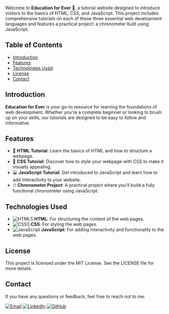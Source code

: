 Welcome to **Education for Ever** 🌟, a tutorial website designed to introduce visitors to the basics of HTML, CSS, and JavaScript. This project includes comprehensive tutorials on each of these three essential web development languages and features a practical project: a chronometer built using JavaScript.

## Table of Contents

- [Introduction](#introduction)
- [Features](#features)
- [Technologies Used](#technologies-used)
- [License](#license)
- [Contact](#contact)

## Introduction

**Education for Ever** is your go-to resource for learning the foundations of web development. Whether you're a complete beginner or looking to brush up on your skills, our tutorials are designed to be easy to follow and informative.

## Features

- 📘 **HTML Tutorial**: Learn the basics of HTML and how to structure a webpage.
- 🎨 **CSS Tutorial**: Discover how to style your webpage with CSS to make it visually appealing.
- 💻 **JavaScript Tutorial**: Get introduced to JavaScript and learn how to add interactivity to your website.
- ⏱ **Chronometer Project**: A practical project where you'll build a fully functional chronometer using JavaScript.

## Technologies Used

- ![HTML5](https://img.shields.io/badge/HTML5-E34F26?style=for-the-badge&logo=html5&logoColor=white) **HTML**: For structuring the content of the web pages.
- ![CSS3](https://img.shields.io/badge/CSS3-1572B6?style=for-the-badge&logo=css3&logoColor=white) **CSS**: For styling the web pages.
- ![JavaScript](https://img.shields.io/badge/JavaScript-F7DF1E?style=for-the-badge&logo=javascript&logoColor=black) **JavaScript**: For adding interactivity and functionality to the web pages.

## License
This project is licensed under the MIT License. See the LICENSE file for more details.

## Contact
If you have any questions or feedback, feel free to reach out to me:

[![Email](https://img.shields.io/badge/Email-0078D4?style=for-the-badge&logo=gmail&logoColor=white)](mailto:your-email@example.com)
[![LinkedIn](https://img.shields.io/badge/LinkedIn-0077B5?style=flat&logo=linkedin&logoColor=white)](https://www.linkedin.com/in/your-linkedin-username)
[![GitHub](https://img.shields.io/badge/GitHub-100000?style=flat&logo=github&logoColor=white)](https://github.com/your-github-username)
